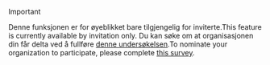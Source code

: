 > [!IMPORTANT]
> <span data-ttu-id="1d2cc-101">Denne funksjonen er for øyeblikket bare tilgjengelig for inviterte.</span><span class="sxs-lookup"><span data-stu-id="1d2cc-101">This feature is currently available by invitation only.</span></span> <span data-ttu-id="1d2cc-102">Du kan søke om at organisasjonen din får delta ved å fullføre [denne undersøkelsen](https://aka.ms/ax2012upgrade).</span><span class="sxs-lookup"><span data-stu-id="1d2cc-102">To nominate your organization to participate, please complete [this survey](https://aka.ms/ax2012upgrade).</span></span> 
